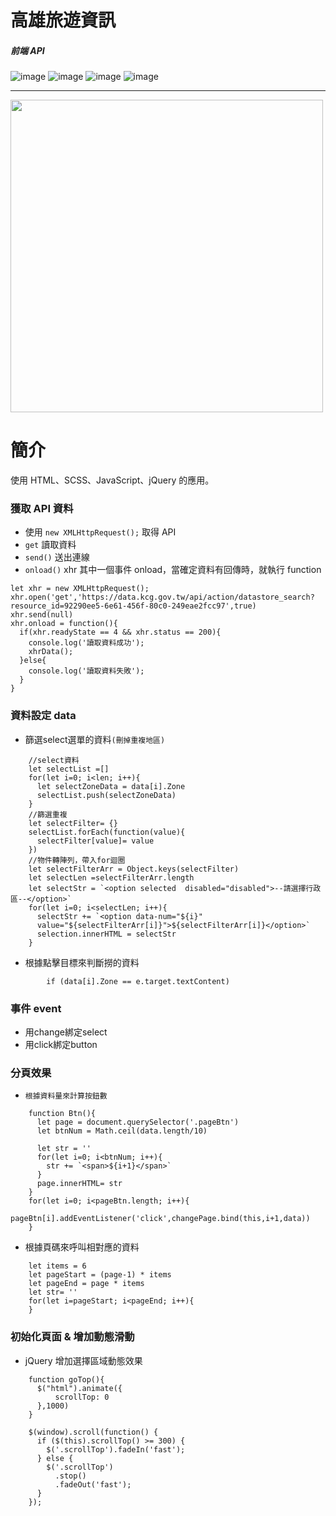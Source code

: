 # 高雄旅遊資訊
##### 前端 API 
![image](https://img.shields.io/badge/exercise-JavaScript-FFC800.svg) ![image](https://img.shields.io/badge/exercise-jQuery-1D85FE.svg) ![image](https://img.shields.io/badge/exercise-RWD-FF6C0F.svg) ![image](https://img.shields.io/badge/exercise-SCSS-E6097D.svg)

***
<img src="https://github.com/physicx594/Kaohsiung-Travel/blob/master/readme_IMG.png"  width=500  />



# 簡介
使用 HTML、SCSS、JavaScript、jQuery 的應用。

### 獲取 API 資料

- 使用 `new XMLHttpRequest();` 取得 API
- `get` 讀取資料
- `send()` 送出連線
- `onload()` xhr 其中一個事件 onload，當確定資料有回傳時，就執行 function

```
let xhr = new XMLHttpRequest();
xhr.open('get','https://data.kcg.gov.tw/api/action/datastore_search?resource_id=92290ee5-6e61-456f-80c0-249eae2fcc97',true)
xhr.send(null)
xhr.onload = function(){
  if(xhr.readyState == 4 && xhr.status == 200){
    console.log('讀取資料成功');
    xhrData();
  }else{
    console.log('讀取資料失敗');
  }
}
```

### 資料設定 data

- 篩選select選單的資料`(刪掉重複地區)`
``` 
    //select資料
    let selectList =[]
    for(let i=0; i<len; i++){
      let selectZoneData = data[i].Zone
      selectList.push(selectZoneData) 
    }
    //篩選重複
    let selectFilter= {}
    selectList.forEach(function(value){
      selectFilter[value]= value
    })
    //物件轉陣列，帶入for迴圈
    let selectFilterArr = Object.keys(selectFilter)
    let selectLen =selectFilterArr.length
    let selectStr = `<option selected  disabled="disabled">--請選擇行政區--</option>`
    for(let i=0; i<selectLen; i++){
      selectStr += `<option data-num="${i}"
      value="${selectFilterArr[i]}">${selectFilterArr[i]}</option>`
      selection.innerHTML = selectStr
    } 
```

- 根據點擊目標來判斷撈的資料
```
        if (data[i].Zone == e.target.textContent)
```
### 事件 event

- 用change綁定select
- 用click綁定button


### 分頁效果 

- `根據資料量來計算按鈕數`
```
    function Btn(){
      let page = document.querySelector('.pageBtn')
      let btnNum = Math.ceil(data.length/10)

      let str = ''
      for(let i=0; i<btnNum; i++){
        str += `<span>${i+1}</span>`
      }
      page.innerHTML= str
    }
    for(let i=0; i<pageBtn.length; i++){
      pageBtn[i].addEventListener('click',changePage.bind(this,i+1,data))
    }
```

- 根據頁碼來呼叫相對應的資料
```
    let items = 6
    let pageStart = (page-1) * items
    let pageEnd = page * items
    let str= ''
    for(let i=pageStart; i<pageEnd; i++){
    }
```

### 初始化頁面 & 增加動態滑動
- jQuery 增加選擇區域動態效果
```
    function goTop(){
      $("html").animate({
          scrollTop: 0
      },1000)
    }

    $(window).scroll(function() {
      if ($(this).scrollTop() >= 300) {
        $('.scrollTop').fadeIn('fast');
      } else {
        $('.scrollTop')
          .stop()
          .fadeOut('fast');
      }
    });
```
